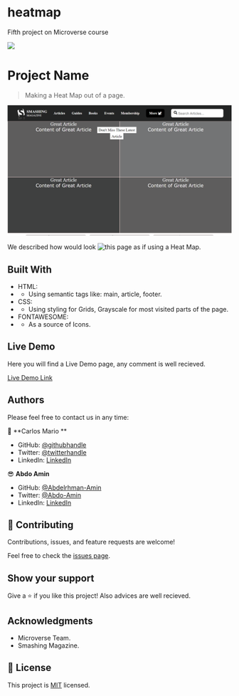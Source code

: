 # heatmap
Fifth project on Microverse course

![](https://img.shields.io/badge/Microverse-blueviolet)

# Project Name

> Making a Heat Map out of a page.

![screenshot](./src/images/app_screenshot.png)

We described how would look ![this](https://www.smashingmagazine.com/) page as if using a Heat Map.



## Built With

- HTML:
- - Using semantic tags like: main, article, footer.
- CSS:
- - Using styling for Grids, Grayscale for most visited parts of the page.
- FONTAWESOME:
- - As a source of Icons.

## Live Demo

Here you will find a Live Demo page, any comment is well recieved.

[Live Demo Link](https://raw.githack.com/MrkarlosM/heatmap/feature-branch/index.html)

## Authors

Please feel free to contact us in any time:

👤 **Carlos Mario **

- GitHub: [@githubhandle](https://github.com/MrkarlosM)
- Twitter: [@twitterhandle](@MrkarlosM)
- LinkedIn: [LinkedIn](https://www.linkedin.com/in/carlos-mario-martinez-b1768355/)

😎 **Abdo Amin**
- GitHub: [@Abdelrhman-Amin](https://github.com/AbdelrhmanAmin)
- Twitter: [@Abdo-Amin](https://twitter.com/AbdoAmi60489112)
- LinkedIn: [LinkedIn](https://www.linkedin.com/in/abdo-amin-ab786a1b0/)

## 🤝 Contributing

Contributions, issues, and feature requests are welcome!

Feel free to check the [issues page](https://github.com/MrkarlosM/heatmap/issues).

## Show your support

Give a ⭐️ if you like this project!
Also advices are well recieved.

## Acknowledgments

- Microverse Team.
- Smashing Magazine.

## 📝 License

This project is [MIT](./LICENSE.md) licensed.
